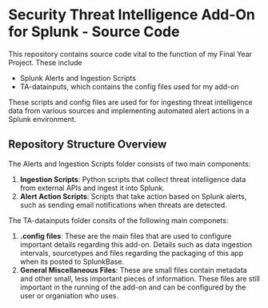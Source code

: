 # Security Threat Intelligence Add-On for Splunk - Source Code

This repository contains source code vital to the function of my Final Year Project. These include

- Splunk Alerts and Ingestion Scripts
- TA-datainputs, which contains the config files used for my add-on

These scripts and config files are used for for ingesting threat intelligence data from various sources and implementing automated alert actions in a Splunk environment.

## Repository Structure Overview

The Alerts and Ingestion Scripts folder consists of two main components:

1. **Ingestion Scripts**: Python scripts that collect threat intelligence data from external APIs and ingest it into Splunk.
2. **Alert Action Scripts**: Scripts that take action based on Splunk alerts, such as sending email notifications when threats are detected.

The TA-datainputs folder consits of the following main componets:

1. **.config files**: These are the main files that are used to configure important details regarding this add-on. Details such as data ingestion intervals, sourcetypes and files regarding the packaging of this app when its posted to SplunkBase.
2. **General Miscellaneous Files**: These are small files contain metadata and other small, less important pieces of information. These files are still important in the running of the add-on and can be configured by the user or organiation who uses.

